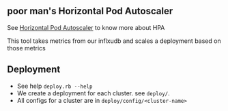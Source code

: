 ## poor man's Horizontal Pod Autoscaler


See [Horizontal Pod Autoscaler](https://kubernetes.io/docs/tasks/run-application/horizontal-pod-autoscale/) to know more about HPA

This tool takes metrics from our inflxudb and scales a deployment based on those metrics

## Deployment
- See help `deploy.rb --help`
- We create a deployment for each cluster. see `deploy/`.
- All configs for a cluster are in `deploy/config/<cluster-name>`
